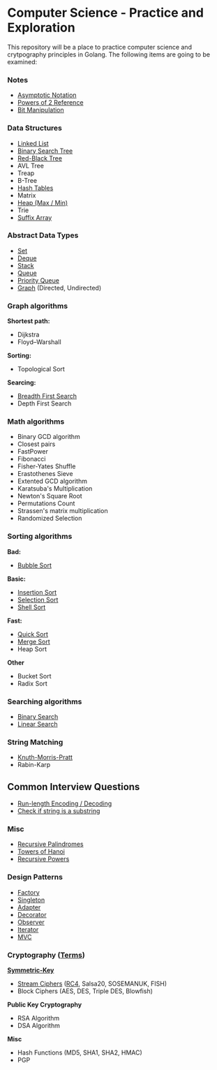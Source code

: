 # Computer Science - Practice and Exploration

This repository will be a place to practice computer science and crytpography
principles in Golang. The following items are going to be examined:

### Notes

* [Asymptotic Notation](https://github.com/dansackett/computer-science/blob/master/notes/asymptotic_notation.md)
* [Powers of 2 Reference](https://github.com/dansackett/computer-science/blob/master/notes/powers_of_two.md)
* [Bit Manipulation](https://github.com/dansackett/computer-science/blob/master/notes/bit_manipulation.md)

### Data Structures

* [Linked List](https://github.com/dansackett/computer-science/blob/master/data-structures/linked-list)
* [Binary Search Tree](https://github.com/dansackett/computer-science/blob/master/data-structures/binary-search-tree)
* [Red-Black Tree](https://github.com/dansackett/computer-science/blob/master/data-structures/red-black-tree)
* AVL Tree
* Treap
* B-Tree
* [Hash Tables](https://github.com/dansackett/computer-science/blob/master/data-structures/hash-table)
* Matrix
* [Heap (Max / Min)](https://github.com/dansackett/computer-science/blob/master/data-structures/heap)
* Trie
* [Suffix Array](https://github.com/dansackett/computer-science/blob/master/data-structures/suffix-array)

### Abstract Data Types

* [Set](https://github.com/dansackett/computer-science/blob/master/data-structures/set)
* [Deque](https://github.com/dansackett/computer-science/blob/master/data-structures/deque)
* [Stack](https://github.com/dansackett/computer-science/blob/master/data-structures/stack)
* [Queue](https://github.com/dansackett/computer-science/blob/master/data-structures/queue)
* [Priority Queue](https://github.com/dansackett/computer-science/blob/master/data-structures/priority-queue)
* [Graph](https://github.com/dansackett/computer-science/blob/master/data-structures/graph) (Directed, Undirected)

### Graph algorithms

**Shortest path:**
* Dijkstra
* Floyd–Warshall

**Sorting:**
* Topological Sort

**Searcing:**
* [Breadth First Search](https://github.com/dansackett/computer-science/blob/master/algorithms/graph/search)
* Depth First Search

### Math algorithms

* Binary GCD algorithm
* Closest pairs
* FastPower
* Fibonacci
* Fisher-Yates Shuffle
* Erastothenes Sieve
* Extented GCD algorithm
* Karatsuba's Multiplication
* Newton's Square Root
* Permutations Count
* Strassen's matrix multiplication
* Randomized Selection

### Sorting algorithms

**Bad:**
* [Bubble Sort](https://github.com/dansackett/computer-science/blob/master/algorithms/sorting/bubble)

**Basic:**
* [Insertion Sort](https://github.com/dansackett/computer-science/blob/master/algorithms/sorting/insertion)
* [Selection Sort](https://github.com/dansackett/computer-science/blob/master/algorithms/sorting/selection)
* [Shell Sort](https://github.com/dansackett/computer-science/blob/master/algorithms/sorting/shell)

**Fast:**
* [Quick Sort](https://github.com/dansackett/computer-science/blob/master/algorithms/sorting/quick)
* [Merge Sort](https://github.com/dansackett/computer-science/blob/master/algorithms/sorting/merge)
* Heap Sort

**Other**
* Bucket Sort
* Radix Sort

### Searching algorithms

* [Binary Search](https://github.com/dansackett/computer-science/blob/master/algorithms/searching/binary)
* [Linear Search](https://github.com/dansackett/computer-science/blob/master/algorithms/searching/linear)

### String Matching

* [Knuth-Morris-Pratt](https://github.com/dansackett/computer-science/blob/master/algorithms/string-matching/knuth-morris-pratt)
* Rabin-Karp

## Common Interview Questions

* [Run-length Encoding / Decoding](https://github.com/dansackett/computer-science/blob/master/interview-questions/strings/run_length_encoding.go)
* [Check if string is a substring](https://github.com/dansackett/computer-science/blob/master/interview-questions/strings/is_substring.go)

### Misc

* [Recursive Palindromes](https://github.com/dansackett/computer-science/blob/master/algorithms/recursion/palindromes.go)
* [Towers of Hanoi](https://github.com/dansackett/computer-science/blob/master/algorithms/recursion/towers_of_hanoi.go)
* [Recursive Powers](https://github.com/dansackett/computer-science/blob/master/algorithms/recursion/powers.go)

### Design Patterns

* [Factory](https://github.com/dansackett/computer-science/blob/master/design-patterns/factory/)
* [Singleton](https://github.com/dansackett/computer-science/blob/master/design-patterns/singleton/)
* [Adapter](https://github.com/dansackett/computer-science/blob/master/design-patterns/adapter/)
* [Decorator](https://github.com/dansackett/computer-science/blob/master/design-patterns/decorator/)
* [Observer](https://github.com/dansackett/computer-science/blob/master/design-patterns/observer/)
* [Iterator](https://github.com/dansackett/computer-science/blob/master/design-patterns/iterator/)
* [MVC](https://github.com/dansackett/computer-science/blob/master/design-patterns/mvc/)

### Cryptography ([Terms](https://github.com/dansackett/computer-science/blob/master/cryptography/))

**[Symmetric-Key](https://github.com/dansackett/computer-science/blob/master/cryptography/symmetric-key/)**
* [Stream Ciphers](https://github.com/dansackett/computer-science/blob/master/cryptography/symmetric-key/stream-ciphers/) ([RC4](https://github.com/dansackett/computer-science/blob/master/cryptography/symmetric-key/stream-ciphers/rc4/), Salsa20, SOSEMANUK, FISH)
* Block Ciphers (AES, DES, Triple DES, Blowfish)

**Public Key Cryptography**
* RSA Algorithm
* DSA Algorithm

**Misc**
* Hash Functions (MD5, SHA1, SHA2, HMAC)
* PGP
